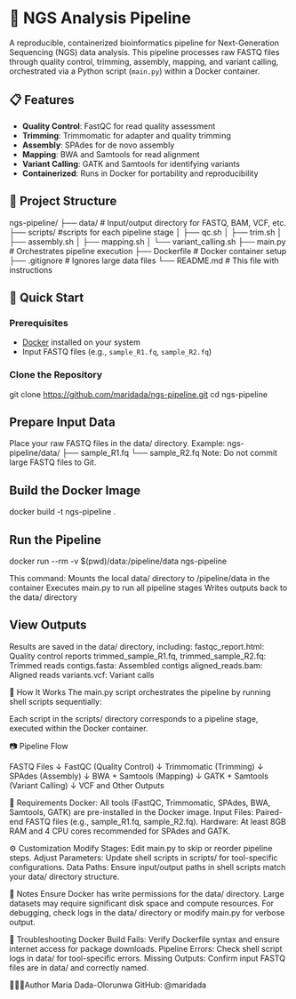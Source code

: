 # 🧬 NGS Analysis Pipeline

A reproducible, containerized bioinformatics pipeline for Next-Generation Sequencing (NGS) data analysis. This pipeline processes raw FASTQ files through quality control, trimming, assembly, mapping, and variant calling, orchestrated via a Python script (`main.py`) within a Docker container.

## 📋 Features

- **Quality Control**: FastQC for read quality assessment
- **Trimming**: Trimmomatic for adapter and quality trimming
- **Assembly**: SPAdes for de novo assembly
- **Mapping**: BWA and Samtools for read alignment
- **Variant Calling**: GATK and Samtools for identifying variants
- **Containerized**: Runs in Docker for portability and reproducibility

## 📁 Project Structure
ngs-pipeline/
├── data/                         # Input/output directory for FASTQ, BAM, VCF, etc.
├── scripts/                      #scripts for each pipeline stage
│   ├── qc.sh
│   ├── trim.sh
│   ├── assembly.sh
│   ├── mapping.sh
│   └── variant_calling.sh
├── main.py                       # Orchestrates pipeline execution
├── Dockerfile                    # Docker container setup
├── .gitignore                    # Ignores large data files
└── README.md                     # This file with instructions


## 🚀 Quick Start

### Prerequisites

- [Docker](https://docs.docker.com/get-docker/) installed on your system
- Input FASTQ files (e.g., `sample_R1.fq`, `sample_R2.fq`)

### Clone the Repository
git clone https://github.com/maridada/ngs-pipeline.git
cd ngs-pipeline

## Prepare Input Data
Place your raw FASTQ files in the data/ directory. Example:
ngs-pipeline/data/
├── sample_R1.fq
└── sample_R2.fq
Note: Do not commit large FASTQ files to Git.

## Build the Docker Image
docker build -t ngs-pipeline .

## Run the Pipeline
docker run --rm -v $(pwd)/data:/pipeline/data ngs-pipeline

This command:
Mounts the local data/ directory to /pipeline/data in the container
Executes main.py to run all pipeline stages
Writes outputs back to the data/ directory

## View Outputs
Results are saved in the data/ directory, including:
fastqc_report.html: Quality control reports
trimmed_sample_R1.fq, trimmed_sample_R2.fq: Trimmed reads
contigs.fasta: Assembled contigs
aligned_reads.bam: Aligned reads
variants.vcf: Variant calls


🧠 How It Works
The main.py script orchestrates the pipeline by running shell scripts sequentially:

Each script in the scripts/ directory corresponds to a pipeline stage, executed within the Docker container.

📷 Pipeline Flow

FASTQ Files
    ↓
FastQC (Quality Control)
    ↓
Trimmomatic (Trimming)
    ↓
SPAdes (Assembly)
    ↓
BWA + Samtools (Mapping)
    ↓
GATK + Samtools (Variant Calling)
    ↓
VCF and Other Outputs

🧰 Requirements
Docker: All tools (FastQC, Trimmomatic, SPAdes, BWA, Samtools, GATK) are pre-installed in the Docker image.
Input Files: Paired-end FASTQ files (e.g., sample_R1.fq, sample_R2.fq).
Hardware: At least 8GB RAM and 4 CPU cores recommended for SPAdes and GATK.

⚙️ Customization
Modify Stages: Edit main.py to skip or reorder pipeline steps.
Adjust Parameters: Update shell scripts in scripts/ for tool-specific configurations.
Data Paths: Ensure input/output paths in shell scripts match your data/ directory structure.

📝 Notes
Ensure Docker has write permissions for the data/ directory.
Large datasets may require significant disk space and compute resources.
For debugging, check logs in the data/ directory or modify main.py for verbose output.

🐛 Troubleshooting
Docker Build Fails: Verify Dockerfile syntax and ensure internet access for package downloads.
Pipeline Errors: Check shell script logs in data/ for tool-specific errors.
Missing Outputs: Confirm input FASTQ files are in data/ and correctly named.

👩🏽‍💻Author
Maria Dada-Olorunwa
GitHub: @maridada


